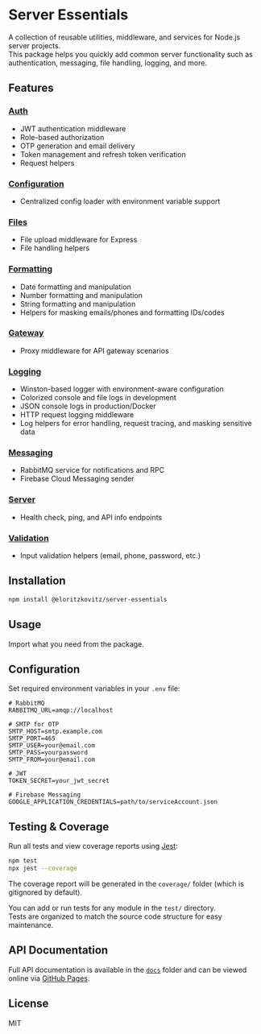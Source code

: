 # Server Essentials

A collection of reusable utilities, middleware, and services for Node.js server projects.  
This package helps you quickly add common server functionality such as authentication, messaging, file handling, logging, and more.

## Features

### [Auth](src/auth/)
- JWT authentication middleware
- Role-based authorization
- OTP generation and email delivery
- Token management and refresh token verification
- Request helpers

### [Configuration](src/config/)
- Centralized config loader with environment variable support

### [Files](src/files/)
- File upload middleware for Express
- File handling helpers

### [Formatting](src/formatting/)
- Date formatting and manipulation
- Number formatting and manipulation
- String formatting and manipulation
- Helpers for masking emails/phones and formatting IDs/codes

### [Gateway](src/gateway/)
- Proxy middleware for API gateway scenarios

### [Logging](src/logging/)
- Winston-based logger with environment-aware configuration
- Colorized console and file logs in development
- JSON console logs in production/Docker
- HTTP request logging middleware
- Log helpers for error handling, request tracing, and masking sensitive data

### [Messaging](src/messaging/)
- RabbitMQ service for notifications and RPC
- Firebase Cloud Messaging sender

### [Server](src/server/)
- Health check, ping, and API info endpoints

### [Validation](src/validation/)
- Input validation helpers (email, phone, password, etc.)

## Installation

```bash
npm install @eloritzkovitz/server-essentials
```

## Usage

Import what you need from the package.

## Configuration

Set required environment variables in your `.env` file:

```env
# RabbitMQ
RABBITMQ_URL=amqp://localhost

# SMTP for OTP
SMTP_HOST=smtp.example.com
SMTP_PORT=465
SMTP_USER=your@email.com
SMTP_PASS=yourpassword
SMTP_FROM=your@email.com

# JWT
TOKEN_SECRET=your_jwt_secret

# Firebase Messaging
GOOGLE_APPLICATION_CREDENTIALS=path/to/serviceAccount.json
```

## Testing & Coverage

Run all tests and view coverage reports using [Jest](https://jestjs.io/):

```bash
npm test
npx jest --coverage
```

The coverage report will be generated in the `coverage/` folder (which is gitignored by default).

You can add or run tests for any module in the `test/` directory.  
Tests are organized to match the source code structure for easy maintenance.

## API Documentation

Full API documentation is available in the [`docs`](docs) folder and can be viewed online via [GitHub Pages](https://eloritzkovitz.github.io/server-essentials/).

## License

MIT
